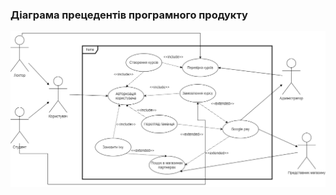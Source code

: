 ### Діаграма прецедентів програмного продукту
![](https://github.com/oleksandrblazhko/ai201-stepanenko/blob/ai201-stepanenko_with_laboratory_work_2/1-SoftwareRequirements/1.3-SoftwareUserRequirements/1.3.3-UseCaseDiagram/Use%20case%20diagram.drawio.png)
